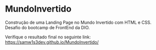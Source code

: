 # MundoInvertido
 Construção de uma Landing Page no Mundo Invertido com HTML e CSS. Desafio do bootcamp de FrontEnd da DIO.

 Verifique o resultado final no seguinte link: https://samw1s3dev.github.io/MundoInvertido/
